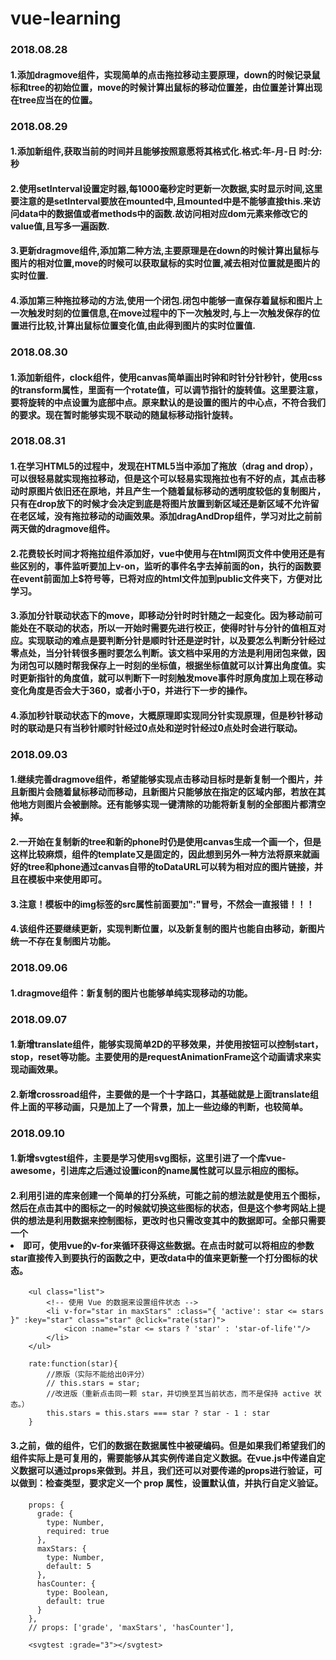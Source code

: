 # vue-learning

### 2018.08.28
#### 1.添加dragmove组件，实现简单的点击拖拉移动主要原理，down的时候记录鼠标和tree的初始位置，move的时候计算出鼠标的移动位置差，由位置差计算出现在tree应当在的位置。

### 2018.08.29
#### 1.添加新组件,获取当前的时间并且能够按照意愿将其格式化.格式:年-月-日 时:分:秒
#### 2.使用setInterval设置定时器,每1000毫秒定时更新一次数据,实时显示时间,这里要注意的是setInterval要放在mounted中,且mounted中是不能够直接this.来访问data中的数据值或者methods中的函数.故访问相对应dom元素来修改它的value值,且写多一遍函数.
#### 3.更新dragmove组件,添加第二种方法,主要原理是在down的时候计算出鼠标与图片的相对位置,move的时候可以获取鼠标的实时位置,减去相对位置就是图片的实时位置.
#### 4.添加第三种拖拉移动的方法,使用一个闭包.闭包中能够一直保存着鼠标和图片上一次触发时刻的位置信息,在move过程中的下一次触发时,与上一次触发保存的位置进行比较,计算出鼠标位置变化值,由此得到图片的实时位置值.

### 2018.08.30
#### 1.添加新组件，clock组件，使用canvas简单画出时钟和时针分针秒针，使用css的transform属性，里面有一个rotate值，可以调节指针的旋转值。这里要注意，要将旋转的中点设置为底部中点。原来默认的是设置的图片的中心点，不符合我们的要求。现在暂时能够实现不联动的随鼠标移动指针旋转。

### 2018.08.31
#### 1.在学习HTML5的过程中，发现在HTML5当中添加了拖放（drag and drop），可以很轻易就实现拖拉移动，但是这个可以轻易实现拖拉也有不好的点，其点击移动时原图片依旧还在原地，并且产生一个随着鼠标移动的透明度较低的复制图片，只有在drop放下的时候才会决定到底是将图片放置到新区域还是新区域不允许留在老区域，没有拖拉移动的动画效果。添加dragAndDrop组件，学习对比之前前两天做的dragmove组件。
#### 2.花费较长时间才将拖拉组件添加好，vue中使用与在html网页文件中使用还是有些区别的，事件监听要加上v-on，监听的事件名字去掉前面的on，执行的函数要在event前面加上$符号等，已将对应的html文件加到public文件夹下，方便对比学习。
#### 3.添加分针联动状态下的move，即移动分针时时针随之一起变化。因为移动前可能处在不联动的状态，所以一开始时需要先进行校正，使得时针与分针的值相互对应。实现联动的难点是要判断分针是顺时针还是逆时针，以及要怎么判断分针经过零点处，当分针转很多圈时要怎么判断。该文档中采用的方法是利用闭包来做，因为闭包可以随时帮我保存上一时刻的坐标值，根据坐标值就可以计算出角度值。实时更新指针的角度值，就可以判断下一时刻触发move事件时原角度加上现在移动变化角度是否会大于360，或者小于0，并进行下一步的操作。
#### 4.添加秒针联动状态下的move，大概原理即实现同分针实现原理，但是秒针移动时的联动是只有当秒针顺时针经过0点处和逆时针经过0点处时会进行联动。

### 2018.09.03
#### 1.继续完善dragmove组件，希望能够实现点击移动目标时是新复制一个图片，并且新图片会随着鼠标移动而移动，且新图片只能够放在指定的区域内部，若放在其他地方则图片会被删除。还有能够实现一键清除的功能将新复制的全部图片都清空掉。
#### 2.一开始在复制新的tree和新的phone时仍是使用canvas生成一个画一个，但是这样比较麻烦，组件的template又是固定的，因此想到另外一种方法将原来就画好的tree和phone通过canvas自带的toDataURL可以转为相对应的图片链接，并且在模板中来使用即可。
#### 3.注意！模板中的img标签的src属性前面要加":"冒号，不然会一直报错！！！
#### 4.该组件还要继续更新，实现判断位置，以及新复制的图片也能自由移动，新图片统一不存在复制图片功能。

### 2018.09.06
#### 1.dragmove组件：新复制的图片也能够单纯实现移动的功能。

### 2018.09.07
#### 1.新增translate组件，能够实现简单2D的平移效果，并使用按钮可以控制start，stop，reset等功能。主要使用的是requestAnimationFrame这个动画请求来实现动画效果。
#### 2.新增crossroad组件，主要做的是一个十字路口，其基础就是上面translate组件上面的平移动画，只是加上了一个背景，加上一些边缘的判断，也较简单。

### 2018.09.10
#### 1.新增svgtest组件，主要是学习使用svg图标，这里引进了一个库vue-awesome，引进库之后通过设置icon的name属性就可以显示相应的图标。
#### 2.利用引进的库来创建一个简单的打分系统，可能之前的想法就是使用五个图标，然后在点击其中的图标之一的时候就切换这些图标的状态，但是这个参考网站上提供的想法是利用数据来控制图标，更改时也只需改变其中的数据即可。全部只需要一个<li>即可，使用vue的v-for来循环获得这些数据。在点击时就可以将相应的参数star直接传入到要执行的函数之中，更改data中的值来更新整一个打分图标的状态。
```shell
    <ul class="list">
        <!-- 使用 Vue 的数据来设置组件状态 -->
        <li v-for="star in maxStars" :class="{ 'active': star <= stars }" :key="star" class="star" @click="rate(star)">
            <icon :name="star <= stars ? 'star' : 'star-of-life'"/>
        </li>
    </ul>
```
```shell
    rate:function(star){
        //原版（实际不能给出0评分）
        // this.stars = star;
        //改进版（重新点击同一颗 star，并切换至其当前状态，而不是保持 active 状态。）
        this.stars = this.stars === star ? star - 1 : star
    }
```
#### 3.之前，做的组件，它们的数据在数据属性中被硬编码。但是如果我们希望我们的组件实际上是可复用的，需要能够从其实例传递自定义数据。在vue.js中传递自定义数据可以通过props来做到。并且，我们还可以对要传递的props进行验证，可以做到：检查类型，要求定义一个 prop 属性，设置默认值，并执行自定义验证。
```shell
    props: {
      grade: {
        type: Number,
        required: true
      },
      maxStars: {
        type: Number,
        default: 5
      },
      hasCounter: {
        type: Boolean,
        default: true
      }
    },
    // props: ['grade', 'maxStars', 'hasCounter'],
    
    <svgtest :grade="3"></svgtest>
```

